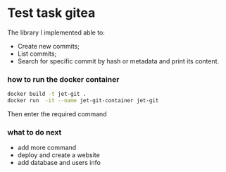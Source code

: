 # Test task gitea
The library I implemented  able to:

- Create new commits;
- List commits;
- Search for specific commit by hash or metadata and print its content.

### how to run the docker container
```bash
docker build -t jet-git .
docker run  -it --name jet-git-container jet-git
```
Then enter  the required command
### what to do next
- add more command
- deploy and create a website
- add database and users info 
